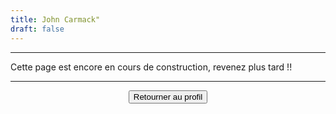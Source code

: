 ```yaml
---
title: John Carmack"
draft: false
---
```

***
Cette page est encore en cours de construction, revenez plus tard !!
***
<div align="center"> <button onclick="window.location.href='https://azrael-iii.github.io/portfolio.github.io/about';">Retourner au profil</button>